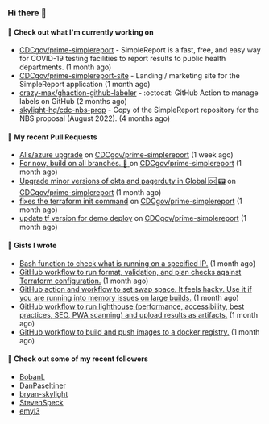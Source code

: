 ### Hi there 👋

#### 🚀 Check out what I'm currently working on

- [CDCgov/prime-simplereport](https://github.com/CDCgov/prime-simplereport) - SimpleReport is a fast, free, and easy way for COVID-19 testing facilities to report results to public health departments. (1 month ago)
- [CDCgov/prime-simplereport-site](https://github.com/CDCgov/prime-simplereport-site) - Landing / marketing site for the SimpleReport application (1 month ago)
- [crazy-max/ghaction-github-labeler](https://github.com/crazy-max/ghaction-github-labeler) - :octocat: GitHub Action to manage labels on GitHub (2 months ago)
- [skylight-hq/cdc-nbs-prop](https://github.com/skylight-hq/cdc-nbs-prop) - Copy of the SimpleReport repository for the NBS proposal (August 2022). (4 months ago)

#### 🔨 My recent Pull Requests

- [Alis/azure upgrade](https://github.com/CDCgov/prime-simplereport/pull/4840) on [CDCgov/prime-simplereport](https://github.com/CDCgov/prime-simplereport) (1 week ago)
- [For now, build on all branches. :construction: ](https://github.com/CDCgov/prime-simplereport/pull/4641) on [CDCgov/prime-simplereport](https://github.com/CDCgov/prime-simplereport) (1 month ago)
- [Upgrade minor versions of okta and pagerduty in Global :ok: :pager:](https://github.com/CDCgov/prime-simplereport/pull/4614) on [CDCgov/prime-simplereport](https://github.com/CDCgov/prime-simplereport) (1 month ago)
- [fixes the terraform init command](https://github.com/CDCgov/prime-simplereport/pull/4598) on [CDCgov/prime-simplereport](https://github.com/CDCgov/prime-simplereport) (1 month ago)
- [update tf version for demo deploy](https://github.com/CDCgov/prime-simplereport/pull/4597) on [CDCgov/prime-simplereport](https://github.com/CDCgov/prime-simplereport) (1 month ago)

#### 📓 Gists I wrote

- [Bash function to check what is running on a specified IP.](https://gist.github.com/ce30489841fdedc021675981308a399e) (1 month ago)
- [GitHub workflow to run format, validation, and plan checks against Terraform configuration.](https://gist.github.com/0295eabded9fd7994e0e04b86accdc41) (1 month ago)
- [GitHub action and workflow to set swap space. It feels hacky. Use it if you are running into memory issues on large builds.](https://gist.github.com/1c13dca8dc96ed4947f016aae19aacff) (1 month ago)
- [GitHub workflow to run lighthouse (performance, accessibility, best practices, SEO, PWA scanning) and upload results as artifacts.](https://gist.github.com/60fe04c78d86f2bfb5bbf02484826ebe) (1 month ago)
- [GitHub workflow to build and push images to a docker registry.](https://gist.github.com/7845bd98166fd71f05bf829631b23ba7) (1 month ago)

#### 👯 Check out some of my recent followers

- [BobanL](https://github.com/BobanL)
- [DanPaseltiner](https://github.com/DanPaseltiner)
- [bryan-skylight](https://github.com/bryan-skylight)
- [StevenSpeck](https://github.com/StevenSpeck)
- [emyl3](https://github.com/emyl3)
